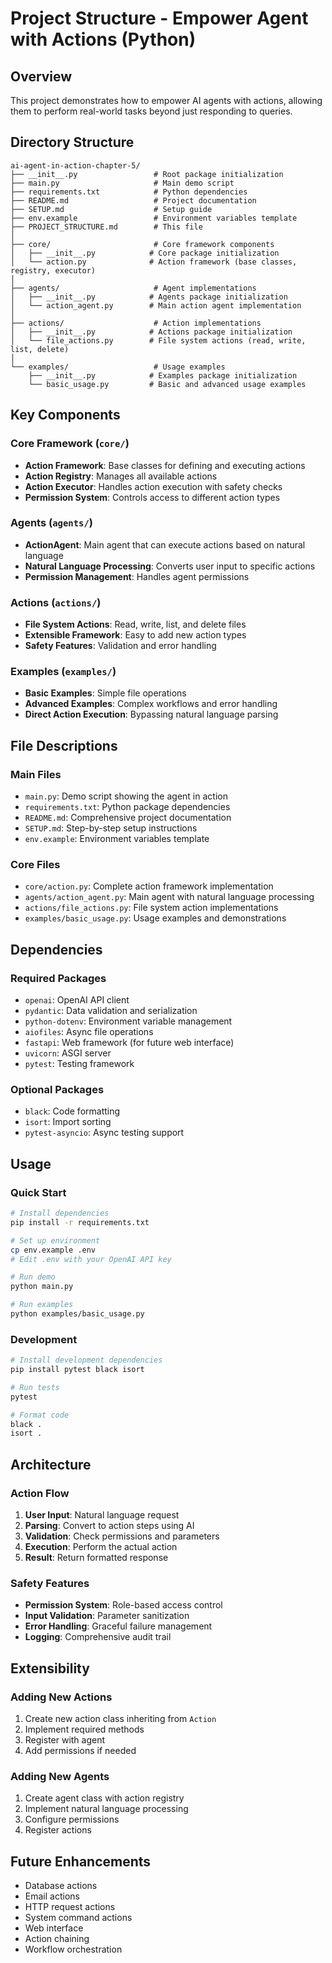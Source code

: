 # Project Structure - Empower Agent with Actions (Python)

## Overview
This project demonstrates how to empower AI agents with actions, allowing them to perform real-world tasks beyond just responding to queries.

## Directory Structure

```
ai-agent-in-action-chapter-5/
├── __init__.py                 # Root package initialization
├── main.py                     # Main demo script
├── requirements.txt            # Python dependencies
├── README.md                   # Project documentation
├── SETUP.md                    # Setup guide
├── env.example                 # Environment variables template
├── PROJECT_STRUCTURE.md        # This file
│
├── core/                       # Core framework components
│   ├── __init__.py            # Core package initialization
│   └── action.py              # Action framework (base classes, registry, executor)
│
├── agents/                     # Agent implementations
│   ├── __init__.py            # Agents package initialization
│   └── action_agent.py        # Main action agent implementation
│
├── actions/                    # Action implementations
│   ├── __init__.py            # Actions package initialization
│   └── file_actions.py        # File system actions (read, write, list, delete)
│
└── examples/                   # Usage examples
    ├── __init__.py            # Examples package initialization
    └── basic_usage.py         # Basic and advanced usage examples
```

## Key Components

### Core Framework (`core/`)
- **Action Framework**: Base classes for defining and executing actions
- **Action Registry**: Manages all available actions
- **Action Executor**: Handles action execution with safety checks
- **Permission System**: Controls access to different action types

### Agents (`agents/`)
- **ActionAgent**: Main agent that can execute actions based on natural language
- **Natural Language Processing**: Converts user input to specific actions
- **Permission Management**: Handles agent permissions

### Actions (`actions/`)
- **File System Actions**: Read, write, list, and delete files
- **Extensible Framework**: Easy to add new action types
- **Safety Features**: Validation and error handling

### Examples (`examples/`)
- **Basic Examples**: Simple file operations
- **Advanced Examples**: Complex workflows and error handling
- **Direct Action Execution**: Bypassing natural language parsing

## File Descriptions

### Main Files
- `main.py`: Demo script showing the agent in action
- `requirements.txt`: Python package dependencies
- `README.md`: Comprehensive project documentation
- `SETUP.md`: Step-by-step setup instructions
- `env.example`: Environment variables template

### Core Files
- `core/action.py`: Complete action framework implementation
- `agents/action_agent.py`: Main agent with natural language processing
- `actions/file_actions.py`: File system action implementations
- `examples/basic_usage.py`: Usage examples and demonstrations

## Dependencies

### Required Packages
- `openai`: OpenAI API client
- `pydantic`: Data validation and serialization
- `python-dotenv`: Environment variable management
- `aiofiles`: Async file operations
- `fastapi`: Web framework (for future web interface)
- `uvicorn`: ASGI server
- `pytest`: Testing framework

### Optional Packages
- `black`: Code formatting
- `isort`: Import sorting
- `pytest-asyncio`: Async testing support

## Usage

### Quick Start
```bash
# Install dependencies
pip install -r requirements.txt

# Set up environment
cp env.example .env
# Edit .env with your OpenAI API key

# Run demo
python main.py

# Run examples
python examples/basic_usage.py
```

### Development
```bash
# Install development dependencies
pip install pytest black isort

# Run tests
pytest

# Format code
black .
isort .
```

## Architecture

### Action Flow
1. **User Input**: Natural language request
2. **Parsing**: Convert to action steps using AI
3. **Validation**: Check permissions and parameters
4. **Execution**: Perform the actual action
5. **Result**: Return formatted response

### Safety Features
- **Permission System**: Role-based access control
- **Input Validation**: Parameter sanitization
- **Error Handling**: Graceful failure management
- **Logging**: Comprehensive audit trail

## Extensibility

### Adding New Actions
1. Create new action class inheriting from `Action`
2. Implement required methods
3. Register with agent
4. Add permissions if needed

### Adding New Agents
1. Create agent class with action registry
2. Implement natural language processing
3. Configure permissions
4. Register actions

## Future Enhancements
- Database actions
- Email actions
- HTTP request actions
- System command actions
- Web interface
- Action chaining
- Workflow orchestration

